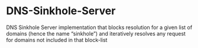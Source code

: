 # DNS-Sinkhole-Server
DNS Sinkhole Server implementation that blocks resolution for a given list of domains (hence the name “sinkhole”) and iteratively resolves any request for domains not included in that block-list
